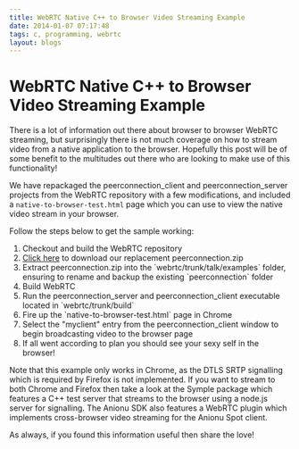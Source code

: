 ```yaml
---
title: WebRTC Native C++ to Browser Video Streaming Example
date: 2014-01-07 07:17:48
tags: c, programming, webrtc
layout: blogs
---
```

# WebRTC Native C++ to Browser Video Streaming Example

There is a lot of information out there about browser to browser WebRTC streaming, but surprisingly there is not much coverage on how to stream video from a native application to the browser. Hopefully this post will be of some benefit to the multitudes out there who are looking to make use of this functionality!

We have repackaged the peerconnection_client and peerconnection_server projects from the WebRTC repository with a few modifications, and included a `native-to-browser-test.html` page which you can use to view the native video stream in your browser.

Follow the steps below to get the sample working:

<ol>
<li>Checkout and build the WebRTC repository</li>
<li><a href="/wp-content/uploads/2014/01/peerconnection.zip">Click here</a> to download our replacement peerconnection.zip</li>
<li>Extract peerconnection.zip into the `webrtc/trunk/talk/examples` folder, ensuring to rename and backup the existing `peerconnection` folder</li>
<li>Build WebRTC</li>
<li>Run the peerconnection_server and peerconnection_client executable located in `webrtc/trunk/build`</li>
<li>Fire up the `native-to-browser-test.html` page in Chrome</li>
<li>Select the "myclient" entry from the peerconnection_client window to begin broadcasting video to the browser page</li>
<li>If all went according to plan you should see your sexy self in the browser!</li>
</ol>

Note that this example only works in Chrome, as the DTLS SRTP signalling which is required by Firefox is not implemented. If you want to stream to both Chrome and Firefox then take a look at the Symple package which features a C++ test server that streams to the browser using a node.js server for signalling. The Anionu SDK also features a WebRTC plugin which implements cross-browser video streaming for the Anionu Spot client.

As always, if you found this information useful then share the love!